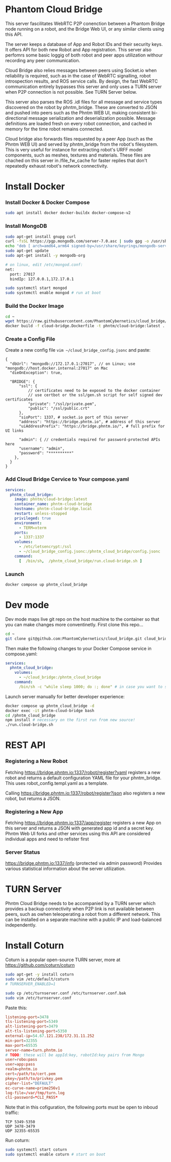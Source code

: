 # Phantom Cloud Bridge

This server fascilitates WebRTC P2P conenction between a Phantom Bridge node running on a robot, and the Bridge Web UI, or any similar clients using this API.

The server keeps a database of App and Robot IDs and their security keys. It offers API for both new Robot and App registration. This server also perfomrs some basic loggig of both robot and peer apps utilization withour recording any peer communication.

Cloud Bridge also relies messages between peers using Socket.io when reliability is required, such as in the case of WebRTC signalling, robot introspection results, and ROS service calls. By design, the fast WebRTC communication entirely bypasses this server and only uses a TURN server when P2P connection is not possible. See TURN Server below.

This server also parses the ROS .idl files for all message and service types discovered on the robot by phntm_bridge. These are converted to JSON and pushed into peers such as the Phntm WEB UI, making consistent bi-directional message serialization and deserialization possible. Message definitions are loaded fresh on every robot connection, and cached in memory for the time robot remains connected.

Cloud bridge also forwards files requested by a peer App (such as the Phntm WEB UI) and served by phntm_bridge from the robot's filesystem. This is very useful for instance for extracting robot's URFF model components, such as meshes, textures and materials. These files are chached on this server in /file_fw_cache for faster replies that don't repeatedly exhaust robot's network connectivity.

# Install Docker
### Install Docker & Docker Compose
```bash
sudo apt install docker docker-buildx docker-compose-v2
```

### Install MongoDB
```bash
sudo apt-get install gnupg curl
curl -fsSL https://pgp.mongodb.com/server-7.0.asc | sudo gpg -o /usr/share/keyrings/mongodb-server-7.0.gpg --dearmor
echo "deb [ arch=amd64,arm64 signed-by=/usr/share/keyrings/mongodb-server-7.0.gpg ] https://repo.mongodb.org/apt/ubuntu jammy/mongodb-org/7.0 multiverse" | sudo tee /etc/apt/sources.list.d/mongodb-org-7.0.list
sudo apt-get update
sudo apt-get install -y mongodb-org

# on linux, edit /etc/mongod.conf:
net:
  port: 27017
  bindIp: 127.0.0.1,172.17.0.1

sudo systemctl start mongod
sudo systemctl enable mongod # run at boot
```

### Build the Docker Image
```bash
cd ~
wget https://raw.githubusercontent.com/PhantomCybernetics/cloud_bridge/main/dev.Dockerfile -O cloud-bridge.Dockerfile
docker build -f cloud-bridge.Dockerfile -t phntm/cloud-bridge:latest .
```

### Create a Config File
Create a new config file `vim ~/cloud_bridge_config.jsonc` and paste:
```jsonc
{
  "dbUrl": "mongodb://172.17.0.1:27017", // on Linux; use "mongodb://host.docker.internal:27017" on Mac
  "dieOnException": true,

  "BRIDGE": {
      "ssl": {
          // certificates need to be exposed to the docker container
          // use certbot or the ssl/gen.sh script for self signed dev certificates
          "private": "/ssl/private.pem",
          "public": "/ssl/public.crt"
      },
      "sioPort": 1337, # socket.io port of this server
      "address": "https://bridge.phntm.io", # address of this server
      "uiAddressPrefix": "https://bridge.phntm.io/", # full prefix for UI links
      
      "admin": { // credentials required for password-protected APIs here
      "username": "admin",
      "password": "**********"
    },
  }
}
```

### Add Cloud Bridge Cervice to Your compose.yaml
```yaml
services:
  phntm_cloud_bridge:
    image: phntm/cloud-bridge:latest
    container_name: phntm-cloud-bridge
    hostname: phntm-cloud-bridge.local
    restart: unless-stopped
    privileged: true
    environment:
      - TERM=xterm
    ports:
      - 1337:1337
    volumes:
      - /etc/letsencrypt:/ssl
      - ~/cloud_bridge_config.jsonc:/phntm_cloud_bridge/config.jsonc
    command:
      [  /bin/sh,  /phntm_cloud_bridge/run.cloud-bridge.sh ]
```

### Launch
```bash
docker compose up phntm_cloud_bridge
```

# Dev mode
Dev mode maps live git repo on the host machine to the container so that you can make changes more conventinetly. First clone this repo...
```bash
cd ~
git clone git@github.com:PhantomCybernetics/cloud_bridge.git cloud_bridge
```
Then make the following changes to your Docker Compose service in compose.yaml:
```yaml
services:
  phntm_cloud_bridge:
    volumes:
      - ~/cloud_bridge:/phntm_cloud_bridge
    command:
      /bin/sh -c "while sleep 1000; do :; done" # in case you want to start/stop the server manually
```

Launch server manually for better developer experience:
```bash
docker compose up phntm_cloud_bridge -d
docker exec -it phntm-cloud-bridge bash
cd /phntm_cloud_bridge
npm install # necessary on the first run from new source!
./run.cloud-bridge.sh
```

# REST API

### Registering a New Robot

Fetching https://bridge.phntm.io:1337/robot/register?yaml registers a new robot and returns a default configuration YAML file for your phntm_bridge. This uses robot_config.templ.yaml as a template. 

Calling https://bridge.phntm.io:1337/robot/register?json also registers a new robot, but returns a JSON.

### Registering a New App

Fetching https://bridge.phntm.io:1337/app/register registers a new App on this server and returns a JSON with generated app id and a secret key. Phntm Web UI forks and other services using this API are considered individual apps and need to refister first

### Server Status

https://bridge.phntm.io:1337/info (protected via admin password)
Provides various statistical information about the server utilization.

# TURN Server
Phntm Cloud Bridge needs to be accompanied by a TURN server which provides a backup connectivity when P2P link is not available between peers, such as owhen teleoperating a robot from a different network. This can be installed on a separate machine with a public IP and load-balanced independently.

# Install Coturn
Coturn is a popular open-source TURN server, more at https://github.com/coturn/coturn

```bash
sudo apt-get -y install coturn
sudo vim /etc/default/coturn
# TURNSERVER_ENABLED=1

sudo cp /etc/turnserver.conf /etc/turnserver.conf.bak
sudo vim /etc/turnserver.conf
```

Paste this:
```conf
listening-port=3478
tls-listening-port=5349
alt-listening-port=3479
alt-tls-listening-port=5350
external-ip=54.67.121.238/172.31.11.252
min-port=32355
max-port=65535
server-name=turn.phntm.io
# TODO: these will be appId:key, robotId:key pairs from Mongo
user=robo:pass
user=app:pass
realm=phntm.io
cert=/path/to/cert.pem
pkey=/path/to/privkey.pem
cipher-list="DEFAULT"
ec-curve-name=prime256v1
log-file=/var/tmp/turn.log
cli-password=*CLI_PASS*
```

Note that in this cofiguration, the following ports must be open to inboud traffic:
```
TCP	5349-5350
UDP	3478-3479
UDP	32355-65535
```

Run coturn:
```bash
sudo systemctl start coturn
sudo systemctl enable coturn # start on boot
```